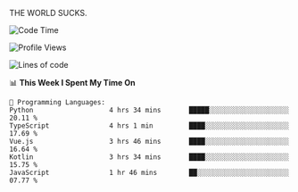 THE WORLD SUCKS.

<!--START_SECTION:waka-->
![Code Time](http://img.shields.io/badge/Code%20Time-794%20hrs%204%20mins-blue)

![Profile Views](http://img.shields.io/badge/Profile%20Views-1-blue)

![Lines of code](https://img.shields.io/badge/From%20Hello%20World%20I%27ve%20Written-2.1%20million%20lines%20of%20code-blue)

📊 **This Week I Spent My Time On** 

```text
💬 Programming Languages: 
Python                   4 hrs 34 mins       █████░░░░░░░░░░░░░░░░░░░░   20.11 % 
TypeScript               4 hrs 1 min         ████░░░░░░░░░░░░░░░░░░░░░   17.69 % 
Vue.js                   3 hrs 46 mins       ████░░░░░░░░░░░░░░░░░░░░░   16.64 % 
Kotlin                   3 hrs 34 mins       ████░░░░░░░░░░░░░░░░░░░░░   15.75 % 
JavaScript               1 hr 46 mins        ██░░░░░░░░░░░░░░░░░░░░░░░   07.77 % 
```


<!--END_SECTION:waka-->
